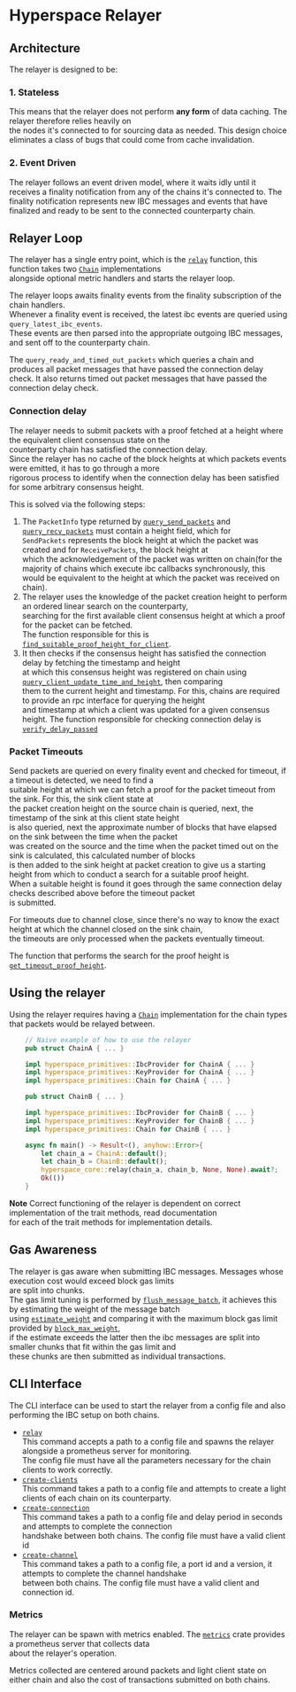 # Hyperspace Relayer

## Architecture
The relayer is designed to be:

### 1. Stateless 
This means that the relayer does not perform **any form** of data caching. The relayer therefore relies heavily on  
the nodes it's connected to for sourcing data as needed. This design choice eliminates a class of bugs that could come from cache invalidation.

### 2. Event Driven
The relayer follows an event driven model, where it waits idly until it receives a finality notification from any of the chains it's connected to. The finality notification represents new IBC messages and events that have finalized and ready to be sent to the connected counterparty chain.

## Relayer Loop

The relayer has a single entry point, which is the [`relay`](/hyperspace/core/src/lib.rs#L20) function, this function takes two [`Chain`](/hyperspace/primitives/src/lib.rs#L346) implementations  
alongside optional metric handlers and starts the relayer loop.  

The relayer loops awaits finality events from the finality subscription of the chain handlers.  
Whenever a finality event is received, the latest ibc events are queried using `query_latest_ibc_events`.  
These events are then parsed into the appropriate outgoing IBC messages, and sent off to the counterparty chain.

The `query_ready_and_timed_out_packets` which queries a chain and  
produces all packet messages that have passed the connection delay check.
It also returns timed out packet messages that have passed the connection delay check.  

### Connection delay
 
The relayer needs to submit packets with a proof fetched at a height where the equivalent client consensus state on the  
counterparty chain has satisfied the connection delay.    
Since the relayer has no cache of the block heights at which packets events were emitted, it has to go through a more   
rigorous process to identify when the connection delay has been satisfied for some arbitrary consensus height.  

This is solved via the following steps:
1. The `PacketInfo` type returned by [`query_send_packets`](/hyperspace/primitives/src/lib.rs#L230) and [`query_recv_packets`](/hyperspace/primitives/src/lib.rs#239) must contain a height field, which for  
`SendPackets` represents the block height at which the packet was created and for `ReceivePackets`, the block height at  
which the acknowledgement of the packet was written on chain(for the majority of chains which execute ibc callbacks synchronously, this  
would be equivalent to the height at which the packet was received on chain).  
2. The relayer uses the knowledge of the packet creation height to perform an ordered linear search on the counterparty,  
searching for the first available client consensus height at which a proof for the packet can be fetched.  
The function responsible for this is [`find_suitable_proof_height_for_client`](/hyperspace/primitives/src/lib.rs#L480).  
3. It then checks if the consensus height has satisfied the connection delay by fetching the timestamp and height  
at which this consensus height was registered on chain using [`query_client_update_time_and_height`](/hyperspace/primitives/src/lib.rs#L251), then comparing  
them to the current height and timestamp. For this, chains are required to provide an rpc interface for querying the height  
and timestamp at which a client was updated for a given consensus height.
The function responsible for checking connection delay is [`verify_delay_passed`](/hyperspace/core/src/packets/utils.rs#L127)

### Packet Timeouts

Send packets are queried on every finality event and checked for timeout, if a timeout is detected, we need to find a  
suitable height at which we can fetch a proof for the packet timeout from the sink. For this, the sink client state at  
the packet creation height on the source chain is queried, next, the timestamp of the sink at this client state height  
is also queried, next the approximate number of blocks that have elapsed on the sink between the time when the packet  
was created on the source and the time when the packet timed out on the sink is calculated, this calculated number of blocks  
is then added to the sink height at packet creation to give us a starting height from which to conduct a search for a suitable proof height.  
When a suitable height is found it goes through the same connection delay checks described above before the timeout packet  
is submitted.  

For timeouts due to channel close, since there's no way to know the exact height at which the channel closed on the sink chain,  
the timeouts are only processed when the packets eventually timeout.  

The function that performs the search for the proof height is [`get_timeout_proof_height`](/hyperspace/core/src/packets/utils.rs#L30).  

## Using the relayer

Using the relayer requires having a [`Chain`](/hyperspace/primitives/src/lib.rs#L346) implementation for the chain types  
that packets would be relayed between.

```rust
    // Naive example of how to use the relayer
    pub struct ChainA { ... }

    impl hyperspace_primitives::IbcProvider for ChainA { ... }
    impl hyperspace_primitives::KeyProvider for ChainA { ... }
    impl hyperspace_primitives::Chain for ChainA { ... }

    pub struct ChainB { ... }

    impl hyperspace_primitives::IbcProvider for ChainB { ... }
    impl hyperspace_primitives::KeyProvider for ChainB { ... }
    impl hyperspace_primitives::Chain for ChainB { ... }

    async fn main() -> Result<(), anyhow::Error>{
        let chain_a = ChainA::default();
        let chain_b = ChainB::default();
        hyperspace_core::relay(chain_a, chain_b, None, None).await?;
        Ok(())
    }
```
**Note** Correct functioning of the relayer is dependent on correct implementation of the trait methods, read documentation  
for each of the trait methods for implementation details.

## Gas Awareness

The relayer is gas aware when submitting IBC messages. Messages whose execution cost would exceed block gas limits  
are split into chunks.  
The gas limit tuning is performed by [`flush_message_batch`](/hyperspace/core/src/queue.rs#L6), it achieves this by estimating the weight of the message batch  
using [`estimate_weight`](/hyperspace/primitives/src/lib.rs#L354) and comparing it with the maximum block gas limit provided by [`block_max_weight`](/hyperspace/primitives/src/lib.rs#L351),  
if the estimate exceeds the latter then the ibc messages are split into smaller chunks that fit within the gas limit and  
these chunks are then submitted as individual transactions.  


## CLI Interface

The CLI interface can be used to start the relayer from a config file and also performing the IBC setup on both chains.

- [`relay`](/hyperspace/core/src/command.rs#L24)  
  This command accepts a path to a config file and spawns the relayer alongside a prometheus server for monitoring.  
  The config file must have all the parameters necessary for the chain clients to work correctly.
- [`create-clients`](/hyperspace/core/src/command.rs#L26)  
  This command takes a path to a config file and attempts to create a light clients of each chain on its counterparty.
- [`create-connection`](/hyperspace/core/src/command.rs#L28)  
  This command takes a path to a config file and delay period in seconds and attempts to complete the connection  
  handshake between both chains.
  The config file must have a valid client id
- [`create-channel`](/hyperspace/core/src/command.rs#L30)  
  This command takes a path to a config file, a port id and a version, it attempts to complete the channel handshake  
  between both chains.
  The config file must have a valid client and connection id.
    

### Metrics

The relayer can be spawn with metrics enabled. The [`metrics`](/hyperspace/metrics/README.md) crate provides a prometheus server that collects data  
about the relayer's operation.  

Metrics collected are centered around packets and light client state on either chain and also the cost of transactions submitted on both chains.  

